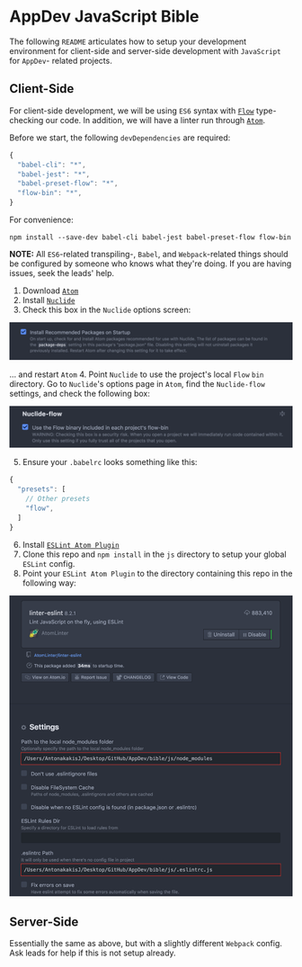 # AppDev JavaScript Bible

The following `README` articulates how to setup your development environment
for client-side and server-side development with `JavaScript` for `AppDev`-
related projects.

## Client-Side

For client-side development, we will be using `ES6` syntax with
[`Flow`](https://flow.org/) type-checking our code.  In addition, we will have
a linter run through [`Atom`](https://atom.io/).

Before we start, the following `devDependencies` are required:

````javascript
{
  "babel-cli": "*",
  "babel-jest": "*",
  "babel-preset-flow": "*",
  "flow-bin": "*",
}
````

For convenience:

````
npm install --save-dev babel-cli babel-jest babel-preset-flow flow-bin
````

**NOTE:** All `ES6`-related transpiling-, `Babel`, and `Webpack`-related things
should be configured by someone who knows what they're doing.  If you are
having issues, seek the leads' help.

1. Download [`Atom`](https://atom.io/)
2. Install [`Nuclide`](https://nuclide.io/)
3. Check this box in the `Nuclide` options screen:

![Install Recommended Packages](img/install-recommended-packages.png)

... and restart `Atom`
4. Point `Nuclide` to use the project's local `Flow` `bin` directory.  Go to
`Nuclide`'s options page in `Atom`, find the `Nuclide-flow` settings, and check
the following box:

![Nuclide Flow](img/nuclide-flow.png)

5. Ensure your `.babelrc` looks something like this:

````javascript
{
  "presets": [
    // Other presets
    "flow",
  ]
}
````

6. Install [`ESLint Atom Plugin`](https://github.com/AtomLinter/linter-eslint)
7. Clone this repo and `npm install` in the `js` directory to setup your global
`ESLint` config.
8. Point your `ESLint Atom Plugin` to the directory containing this repo in the
following way:

![ESLint Atom Config](img/eslint-atom.png)

## Server-Side

Essentially the same as above, but with a slightly different `Webpack` config.
Ask leads for help if this is not setup already.
